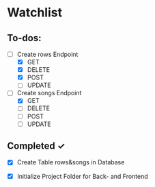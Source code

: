 # Watchlist

## To-dos:
 
- [ ] Create rows Endpoint
    - [x] GET
    - [x] DELETE
    - [x] POST
    - [ ] UPDATE
- [ ] Create songs Endpoint
    - [x] GET
    - [ ] DELETE
    - [ ] POST
    - [ ] UPDATE
 
## Completed ✓

- [x] Create Table rows&songs in Database
- [x] Initialize Project Folder for Back- and Frontend

